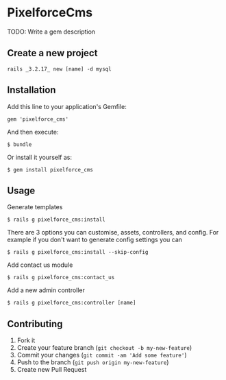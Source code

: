 # PixelforceCms

TODO: Write a gem description

## Create a new project

    rails _3.2.17_ new [name] -d mysql

## Installation

Add this line to your application's Gemfile:

    gem 'pixelforce_cms'

And then execute:

    $ bundle

Or install it yourself as:

    $ gem install pixelforce_cms

## Usage

Generate templates

    $ rails g pixelforce_cms:install

There are 3 options you can customise, assets, controllers, and config. For example if you don't want to generate config settings you can

    $ rails g pixelforce_cms:install --skip-config

Add contact us module

    $ rails g pixelforce_cms:contact_us

Add a new admin controller

    $ rails g pixelforce_cms:controller [name]

## Contributing

1. Fork it
2. Create your feature branch (`git checkout -b my-new-feature`)
3. Commit your changes (`git commit -am 'Add some feature'`)
4. Push to the branch (`git push origin my-new-feature`)
5. Create new Pull Request
